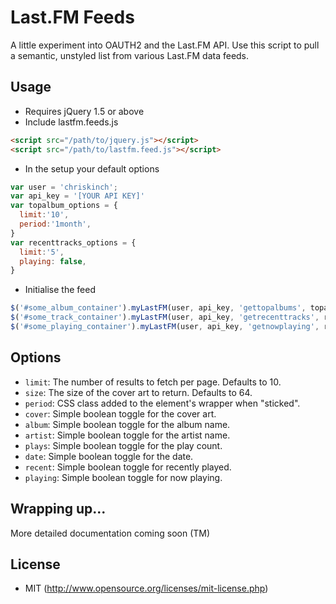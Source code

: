 # Last.FM Feeds

A little experiment into OAUTH2 and the Last.FM API. Use this script to pull a semantic, unstyled list from various Last.FM data feeds.

## Usage

- Requires jQuery 1.5 or above
- Include lastfm.feeds.js

````html
<script src="/path/to/jquery.js"></script>
<script src="/path/to/lastfm.feed.js"></script>
````

- In the <head> setup your default options

````javascript
var user = 'chriskinch';
var api_key = '[YOUR API KEY]'
var topalbum_options = {
  limit:'10',
  period:'1month',
}
var recenttracks_options = {
  limit:'5',
  playing: false,
}
````

- Initialise the feed

````javascript
$('#some_album_container').myLastFM(user, api_key, 'gettopalbums', topalbum_options);
$('#some_track_container').myLastFM(user, api_key, 'getrecenttracks', recenttracks_options);
$('#some_playing_container').myLastFM(user, api_key, 'getnowplaying', recenttracks_options);
````

## Options

- `limit`: The number of results to fetch per page. Defaults to 10.
- `size`: The size of the cover art to return. Defaults to 64.
- `period`: CSS class added to the element's wrapper when "sticked".
- `cover`: Simple boolean toggle for the cover art.
- `album`: Simple boolean toggle for the album name.
- `artist`: Simple boolean toggle for the artist name.
- `plays`: Simple boolean toggle for the play count.
- `date`: Simple boolean toggle for the date.
- `recent`: Simple boolean toggle for recently played.
- `playing`: Simple boolean toggle for now playing.

## Wrapping up...

More detailed documentation coming soon (TM)

## License

- MIT (http://www.opensource.org/licenses/mit-license.php)